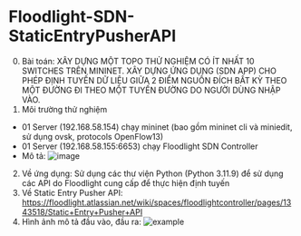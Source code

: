 ﻿# Floodlight-SDN-StaticEntryPusherAPI
0. Bài toán: XÂY DỰNG MỘT TOPO THỬ NGHIỆM CÓ ÍT NHẤT 10 SWITCHES TRÊN MININET. XÂY DỰNG ỨNG DỤNG (SDN APP) CHO PHÉP ĐỊNH TUYẾN DỮ LIỆU GIỮA 2 ĐIỂM NGUỒN ĐÍCH BẤT KỲ THEO MỘT ĐƯỜNG ĐI THEO MỘT TUYẾN ĐƯỜNG DO NGƯỜI DÙNG NHẬP VÀO.
1. Môi trường thử nghiệm
- 01 Server (192.168.58.154) chạy mininet (bao gồm mininet cli và miniedit, sử dụng ovsk, protocols OpenFlow13)
- 01 Server (192.168.58.155:6653) chạy Floodlight SDN Controller
- Mô tả:
  ![image](https://github.com/user-attachments/assets/be912257-bf0e-490d-8e39-78e1b640875f)
2. Về ứng dụng: Sử dụng các thư viện Python (Python 3.11.9) để sử dụng các API do Floodlight cung cấp để thực hiện định tuyến 
3. Về Static Entry Pusher API: https://floodlight.atlassian.net/wiki/spaces/floodlightcontroller/pages/1343518/Static+Entry+Pusher+API
4. Hình ảnh mô tả đầu vào, đầu ra:
![example](https://github.com/user-attachments/assets/1b84233a-7a0d-41d5-bc1e-06c830a9a71f)
